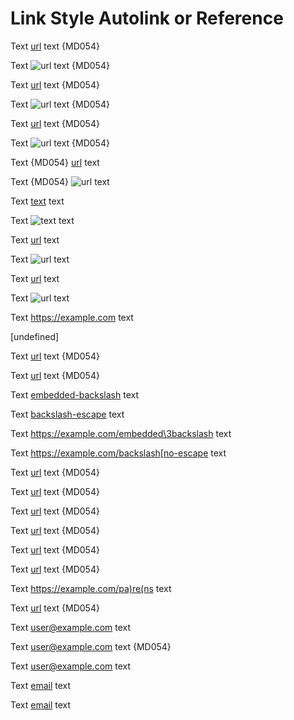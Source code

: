 # Link Style Autolink or Reference

Text [url](https://example.com) text {MD054}

Text ![url](https://example.com) text {MD054}

Text [url](<https://example.com>) text {MD054}

Text ![url](<https://example.com>) text {MD054}

Text [url](https://example.com "title") text {MD054}

Text ![url](https://example.com "title") text {MD054}

Text {MD054} [url](https://example.com
"title") text

Text {MD054} ![url](https://example.com
"title") text

Text [text][url] text

Text ![text][url] text

Text [url][] text

Text ![url][] text

Text [url] text

Text ![url] text

Text <https://example.com> text

[url]: https://example.com "title"

[undefined]

Text [url](https://example.com/embedded\3backslash) text {MD054}

Text [url](https://example.com/backslash\[escape) text {MD054}

Text [embedded-backslash] text

Text [backslash-escape] text

Text <https://example.com/embedded\3backslash> text

Text <https://example.com/backslash[no-escape> text

[embedded-backslash]: https://example.com/embedded\3backslash

[backslash-escape]: https://example.com/backslash\[escape

Text [url](<https://example.com/embedded space>) text {MD054}

Text [url](<https://example.com/embedded)paren>) text {MD054}

Text [url](https://example.com/\(parens\)) text {MD054}

Text [url](https://example.com/pa(re(ns))) text {MD054}

Text [url](relative/path) text {MD054}

Text [url](#fragment) text {MD054}

Text <https://example.com/pa)re(ns> text

Text [url](https://example.com/an>g<le>) text {MD054}

Text <user@example.com> text

Text [user@example.com](user@example.com) text {MD054}

Text [user@example.com][email] text

Text [email][] text

Text [email] text

[email]: user@example.com

<!-- markdownlint-configure-file {
  "link-fragments": false,
  "link-image-style": {
    "inline": false
  }
} -->
